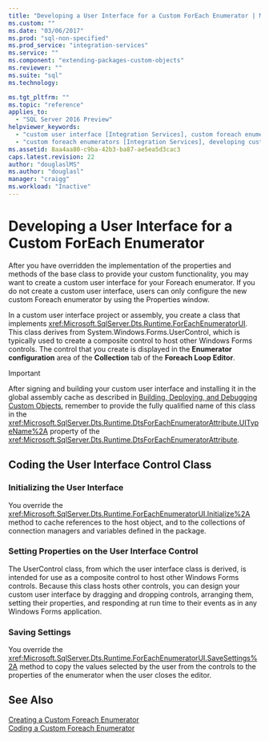 ```yaml
---
title: "Developing a User Interface for a Custom ForEach Enumerator | Microsoft Docs"
ms.custom: ""
ms.date: "03/06/2017"
ms.prod: "sql-non-specified"
ms.prod_service: "integration-services"
ms.service: ""
ms.component: "extending-packages-custom-objects"
ms.reviewer: ""
ms.suite: "sql"
ms.technology: 

ms.tgt_pltfrm: ""
ms.topic: "reference"
applies_to: 
  - "SQL Server 2016 Preview"
helpviewer_keywords: 
  - "custom user interface [Integration Services], custom foreach enumerators"
  - "custom foreach enumerators [Integration Services], developing custom user interface"
ms.assetid: 8aa4aa80-c9ba-42b3-ba87-ae5ea5d3cac3
caps.latest.revision: 22
author: "douglaslMS"
ms.author: "douglasl"
manager: "craigg"
ms.workload: "Inactive"
---
```

# Developing a User Interface for a Custom ForEach Enumerator
  After you have overridden the implementation of the properties and methods of the base class to provide your custom functionality, you may want to create a custom user interface for your Foreach enumerator. If you do not create a custom user interface, users can only configure the new custom Foreach enumerator by using the Properties window.  
  
 In a custom user interface project or assembly, you create a class that implements <xref:Microsoft.SqlServer.Dts.Runtime.ForEachEnumeratorUI>. This class derives from System.Windows.Forms.UserControl, which is typically used to create a composite control to host other Windows Forms controls. The control that you create is displayed in the **Enumerator configuration** area of the **Collection** tab of the **Foreach Loop Editor**.  
  
> [!IMPORTANT]  
>  After signing and building your custom user interface and installing it in the global assembly cache as described in [Building, Deploying, and Debugging Custom Objects](../../../integration-services/extending-packages-custom-objects/building-deploying-and-debugging-custom-objects.md), remember to provide the fully qualified name of this class in the <xref:Microsoft.SqlServer.Dts.Runtime.DtsForEachEnumeratorAttribute.UITypeName%2A> property of the <xref:Microsoft.SqlServer.Dts.Runtime.DtsForEachEnumeratorAttribute>.  
  
## Coding the User Interface Control Class  
  
### Initializing the User Interface  
 You override the <xref:Microsoft.SqlServer.Dts.Runtime.ForEachEnumeratorUI.Initialize%2A> method to cache references to the host object, and to the collections of connection managers and variables defined in the package.  
  
### Setting Properties on the User Interface Control  
 The UserControl class, from which the user interface class is derived, is intended for use as a composite control to host other Windows Forms controls. Because this class hosts other controls, you can design your custom user interface by dragging and dropping controls, arranging them, setting their properties, and responding at run time to their events as in any Windows Forms application.  
  
### Saving Settings  
 You override the <xref:Microsoft.SqlServer.Dts.Runtime.ForEachEnumeratorUI.SaveSettings%2A> method to copy the values selected by the user from the controls to the properties of the enumerator when the user closes the editor.  
  
## See Also  
 [Creating a Custom Foreach Enumerator](../../../integration-services/extending-packages-custom-objects/foreach-enumerator/creating-a-custom-foreach-enumerator.md)   
 [Coding a Custom Foreach Enumerator](../../../integration-services/extending-packages-custom-objects/foreach-enumerator/coding-a-custom-foreach-enumerator.md)  
  
  
